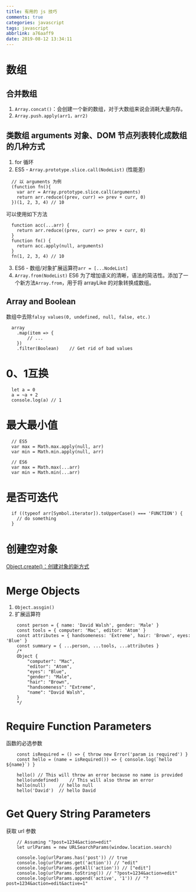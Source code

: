 ```yaml
---
title: 有用的 js 技巧
comments: true
categories: javascript
tags: javascript
abbrlink: a76aaff9
date: 2019-08-12 13:34:11
---
```


# 数组
## 合并数组
1. `Array.concat()`：会创建一个新的数组，对于大数组来说会消耗大量内存。
2. `Array.push.apply(arr1，arr2)`

## 类数组 arguments 对象、DOM 节点列表转化成数组的几种方式
1. for 循环
2. ES5 - `Array.prototype.slice.call(NodeList)` (性能差)
  ```
    // 以 arguments 为例
    (function fn(){
      var arr = Array.prototype.slice.call(arguments)
      return arr.reduce((prev, curr) => prev + curr, 0)
    })(1, 2, 3, 4) // 10
  ```
  可以使用如下方法
  ```
    function acc(...arr) {
      return arr.reduce((prev, curr) => prev + curr, 0)
    }
    function fn() {
      return acc.apply(null, arguments)
    }
    fn(1, 2, 3, 4) // 10
  ```
3. ES6 - 数组/对象扩展运算符`arr = [...NodeList]`
4. `Array.from(NodeList)`
ES6 为了增加语义的清晰，语法的简洁性。添加了一个新方法`Array.from`，用于将 arrayLike 的对象转换成数组。

## Array and Boolean
数组中去除`falsy values(0, undefined, null, false, etc.)`
```
  array
    .map(item => {
        // ...
    })
    .filter(Boolean)    // Get rid of bad values
```

# 0、1互换
```
  let a = 0
  a = ~a + 2
  console.log(a) // 1
```

# 最大最小值
```
  // ES5
  var max = Math.max.apply(null, arr)
  var min = Math.min.apply(null, arr)

  // ES6
  var max = Math.max(...arr)
  var min = Math.min(...arr)
```

# 是否可迭代
```
  if ((typeof arr[Symbol.iterator]).toUpperCase() === 'FUNCTION') {
    // do something
  }
```

# 创建空对象
[Object.create()：创建对象的新方式](https://luanzhuxian.github.io/post/f92303d3.html)  

# Merge Objects
1. `Object.assgin()`
2. 扩展运算符
```
    const person = { name: 'David Walsh', gender: 'Male' }
    const tools = { computer: 'Mac', editor: 'Atom' }
    const attributes = { handsomeness: 'Extreme', hair: 'Brown', eyes: 'Blue' }
    const summary = { ...person, ...tools, ...attributes }
    /*
    Object {
        "computer": "Mac",
        "editor": "Atom",
        "eyes": "Blue",
        "gender": "Male",
        "hair": "Brown",
        "handsomeness": "Extreme",
        "name": "David Walsh",
    }
    */
```

# Require Function Parameters
函数的必选参数
```
    const isRequired = () => { throw new Error('param is required') }
    const hello = (name = isRequired()) => { console.log(`hello ${name}`) }

    hello() // This will throw an error because no name is provided
    hello(undefined)    // This will also throw an error
    hello(null)     // hello null
    hello('David')  // hello David
```

# Get Query String Parameters
获取 url 参数
```
    // Assuming "?post=1234&action=edit"
    let urlParams = new URLSearchParams(window.location.search)

    console.log(urlParams.has('post')) // true
    console.log(urlParams.get('action')) // "edit"
    console.log(urlParams.getAll('action')) // ["edit"]
    console.log(urlParams.toString()) // "?post=1234&action=edit"
    console.log(urlParams.append('active', '1')) // "?post=1234&action=edit&active=1"
```